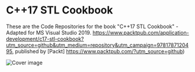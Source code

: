 # C++17 STL Cookbook

These are the Code Repositories for the book "C++17 STL Cookbook" - Adapted for MS Visual Studio 2019.
https://www.packtpub.com/application-development/c17-stl-cookbook?utm_source=github&utm_medium=repository&utm_campaign=9781787120495, published by [Packt] https://www.packtpub.com/?utm_source=github)

![Cover image](https://4.bp.blogspot.com/-5K2vvqu2TaE/WZ3Ux-vviaI/AAAAAAAADDg/tuIO4Uz2NiUeFdvexOZ1a9W9b29Lh1DoQCLcBGAs/s1600/stl17s.png)


